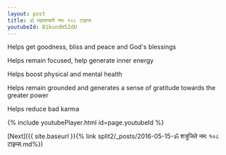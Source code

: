 ```yaml
---
layout: post
title: ॐ महामायायै नमः १०८ टाइम्स
youtubeId: B1kundH52dU
---
```

 
 
Helps get goodness, bliss and peace and God's blessings
 
Helps remain focused, help generate inner energy 
 
Helps boost physical and mental health 
 
Helps remain grounded and generates a sense of gratitude towards the greater power 
 
Helps reduce bad karma
 
 
 
 


{% include youtubePlayer.html id=page.youtubeId %}
 
[Next]({{ site.baseurl }}{% link  split2/_posts/2016-05-15-ॐ शत्रुजिते नमः १०८ टाइम्स.md%})
 
